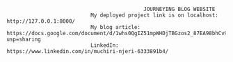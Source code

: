                                                 JOURNEYING BLOG WEBSITE
                               My deployed project link is on localhost: http://127.0.0.1:8000/
                               My blog article: https://docs.google.com/document/d/1whs0QgIZ51mpWHDjTBGzos2_87EA98bhCv9FF6oFlG8/edit?usp=sharing
                               LinkedIn: https://www.linkedin.com/in/muchiri-njeri-6333891b4/
